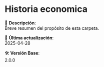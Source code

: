 # Historia economica

📁 **Descripción**:  
Breve resumen del propósito de esta carpeta.

📅 **Última actualización**:  
2025-04-28

🛠️ **Versión Base**:  
2.0.0

